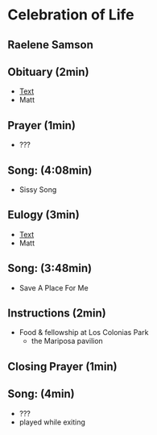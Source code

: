 # Celebration of Life
## Raelene Samson


## Obituary (2min)

* [Text](obituary.md)
* Matt


## Prayer (1min)

* ???


## Song: (4:08min)

* Sissy Song


## Eulogy (3min)

* [Text](eulogy.md)
* Matt


## Song: (3:48min)

* Save A Place For Me


## Instructions (2min)

* Food & fellowship at Los Colonias Park
  * the Mariposa pavilion


## Closing Prayer (1min)


## Song: (4min)

* ???
* played while exiting
